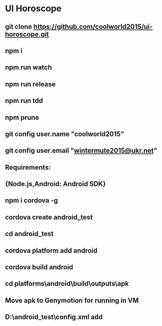 # UI Horoscope
git clone https://github.com/coolworld2015/ui-horoscope.git
-------------------------------------------------------------------------------------------------
npm i
-------------------------------------------------------------------------------------------------
npm run watch
-------------------------------------------------------------------------------------------------
npm run release
-------------------------------------------------------------------------------------------------
npm run tdd
-------------------------------------------------------------------------------------------------
npm prune
-------------------------------------------------------------------------------------------------
git config user.name "coolworld2015"
-------------------------------------------------------------------------------------------------
git config user.email "wintermute2015@ukr.net"
-------------------------------------------------------------------------------------------------
Requirements:
-------------------------------------------------------------------------------------------------
{Node.js,Android: Android SDK}
-------------------------------------------------------------------------------------------------
npm i cordova -g
-------------------------------------------------------------------------------------------------
cordova create android_test
-------------------------------------------------------------------------------------------------
cd android_test
-------------------------------------------------------------------------------------------------
cordova platform add android
-------------------------------------------------------------------------------------------------
cordova build android
-------------------------------------------------------------------------------------------------
cd platforms\android\build\outputs\apk
-------------------------------------------------------------------------------------------------
Move apk to Genymotion for running in VM
-------------------------------------------------------------------------------------------------
D:\android_test\config.xml add <icon src="logo.png" />
-------------------------------------------------------------------------------------------------